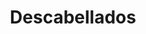 ---
title: "Descabellados"
url: /ciudad-autonoma-de-buenos-aires/descabellados/
shop: peluquería
---
